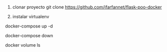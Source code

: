 1. clonar proyecto
git clone https://github.com/jfarfannet/flask-poo-docker

2. instalar virtualenv


docker-compose up -d

docker-compose down

docker volume ls